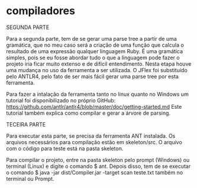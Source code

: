 # compiladores
SEGUNDA PARTE

Para a segunda parte, tem de se gerar uma parse tree a partir de uma gramática, que no meu caso será a criação de uma função que calcula o resultado de uma expressão qualquer linguagem Ruby. É uma gramática simples, pois se eu fosse abordar tudo o que a linguagem pode fazer o projeto iria ficar muito extenso e de difícil entendimento. 
Nesta etapa houve uma mudança no uso da ferramenta a ser utilizada. O JFlex foi substituído pelo ANTLR4, pelo fato de ser mais fácil gerar uma parse tree por esta ferramenta.

Para fazer a intalação da ferramenta tanto no linux quanto no Windows um tutorial foi disponibilizado no próprio GitHub:
https://github.com/antlr/antlr4/blob/master/doc/getting-started.md
Este tutorial também explica como compilar e gerar a árvore de parsing.

TECEIRA PARTE

Para executar esta parte, se precisa da ferramenta ANT instalada.
Os arquivos necessários para compilação estão em skeleton/src. 
O arquivo com o código para teste está na pasta skeleton.

Para compilar o projeto, entre na pasta skeleton pelo prompt (Windows) ou terminal (Linux) e digite o comando $ ant.
Depois disso, tem de se executar o comando $ java -jar dist/Compiler.jar -target scan teste.txt também no terminal ou Prompt.


